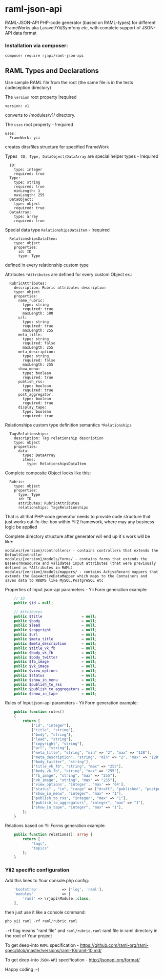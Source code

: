 # raml-json-api
RAML-JSON-API PHP-code generator (based on RAML-types) for different FrameWorks aka Laravel/Yii/Symfony etc, with complete support of JSON-API data format

### Installation via composer:
``` composer require rjapi/raml-json-api ```

## RAML Types and Declarations

Use sample RAML file from the root (the same file is in the tests codeception directory)

The ```version``` root property !required
```RAML
version: v1
```
converts to /modules/v1/ directory.

The ```uses``` root property - !required
```RAML
uses:
  FrameWork: yii
```
creates dirs/files structure for specified FrameWork

Types ``` ID, Type, DataObject/DataArray``` are special helper types - !required
```RAML
  ID:
    type: integer
    required: true
  Type:
    type: string
    required: true
    minLength: 1
    maxLength: 255
  DataObject:
    type: object
    required: true
  DataArray:
    type: array
    required: true
```

Special data type ``` RelationshipsDataItem ``` - !required
```RAML
  RelationshipsDataItem:
    type: object
    properties:
      id: ID
      type: Type
```
defined in every relationship custom type

Attributes ```*Attributes``` are defined for every custom Object ex.:
```RAML
  RubricAttributes:
    description: Rubric attributes description
    type: object
    properties:
      name_rubric:
        type: string
        required: true
        maxLength: 500
      url:
        type: string
        required: true
        maxLength: 255
      meta_title:
        type: string
        required: false
        maxLength: 255
      meta_description:
        type: string
        required: false
        maxLength: 255
      show_menu:
        type: boolean
        required: true
      publish_rss:
        type: boolean
        required: true
      post_aggregator:
        type: boolean
        required: true
      display_tape:
        type: boolean
        required: true
```

Relationships custom type definition semantics ```*Relationships```
```RAML
  TagsRelationships:
    description: Tag relationship description
    type: object
    properties:
      data:
        type: DataArray
        items:
          type: RelationshipsDataItem
```

Complete composite Object looks like this: 
```RAML
  Rubric:
    type: object
    properties:
      type: Type
      id: ID
      attributes: RubricAttributes
      relationships: TagsRelationships
```
That is all that PHP-code generator needs to provide code structure that just works out-fo-the-box within Yii2 framework, 
where may any business logic be applied

Complete directory structure after generator will end up it`s work will be like:
```RAML
modules/{version}/controllers/ - contains controllers that extends the DefaultController
modules/{version}/models/forms/ - contains forms that extends the BaseFormResource and validates input attributes (that were previously defined as *Attributes in RAML)
modules/{version}/models/mappers/ - contains ActiveRecord mappers that extends the BaseActiveDataMapper which maps to the Containers and saves data to RDBMS like MySQL,PostgreSQL etc
```

Properties of Input json-api parameters - Yii Form generation example:
```php
    // ID
    public $id = null;

    // Attributes
    public $title                  = null;
    public $body                   = null;
    public $lead                   = null;
    public $copyright              = null;
    public $url                    = null;
    public $meta_title             = null;
    public $meta_description       = null;
    public $title_vk_fb            = null;
    public $body_vk_fb             = null;
    public $body_twitter           = null;
    public $fb_image               = null;
    public $vk_image               = null;
    public $view_options           = null;
    public $status                 = null;
    public $show_in_menu           = null;
    public $publish_to_rss         = null;
    public $publish_to_aggregators = null;
    public $show_in_tape           = null;
```

Rules of Input json-api parameters - Yii Form generation example:
```php
    public function rules()
    {
        return [
            ["id", "integer"],
            ["title", "string"],
            ["body", "string"],
            ["lead", "string"],
            ["copyright", "string"],
            ["url", "string"],
            ["meta_title", "string", "min" => "2", "max" => "128"],
            ["meta_description", "string", "min" => "2", "max" => "128"],
            ["body_twitter", "string"],
            ["title_vk_fb", "string", "max" => "255"],
            ["body_vk_fb", "string", "max" => "255"],
            ["fb_image", "string", "max" => "255"],
            ["vk_image", "string", "max" => "255"],
            ['view_options', 'integer', 'max' => '64'],
            ["status" , "in", "range" => ["draft", "published", "postponed", "archived"]],
            ["show_in_menu", "integer", "max" => "1"],
            ["publish_to_rss", "integer", "max" => "1"],
            ["publish_to_aggregators", "integer", "max" => "1"],
            ["show_in_tape", "integer", "max" => "1"],
        ];
    }
```

Relations based on Yii Forms generation example: 
```php
    public function relations(): array {
        return [
            "tags",
            "topics"
        ];
    }
```

### Yii2 specific configuration

Add this lines to Your console.php config:
```php
    'bootstrap'           => ['log', 'raml'],
    'modules'             => [
        'raml' => \rjapi\Module::class,
    ],
```

then just use it like a console command:
```php
php yii raml -rf raml/rubric.raml
```
```-rf``` flag means "raml file" and ```raml/rubric.raml``` raml file in raml directory in the root of Your project 

To get deep-into ```RAML``` specification - https://github.com/raml-org/raml-spec/blob/master/versions/raml-10/raml-10.md/

To get deep-into ```JSON-API``` specification - http://jsonapi.org/format/

Happy coding ;-)
